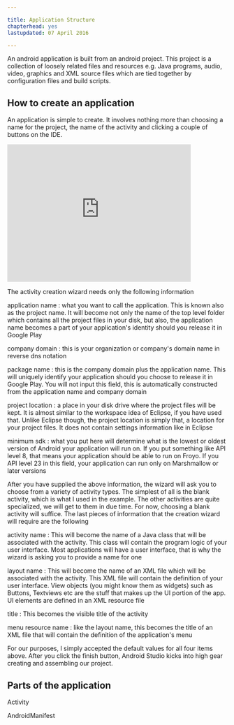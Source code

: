 ```yaml
---

title: Application Structure
chapterhead: yes
lastupdated: 07 April 2016

---
```


An android application is built from an android project. This project is a collection of loosely related files and resources e.g. Java programs, audio, video, graphics and XML source files which are tied together by configuration files and build scripts.  

## How to create an application 

An application is simple to create. It involves nothing more than choosing a name for the project, the name of the activity and clicking a couple of buttons on the IDE. 

<div class="video-container">
<iframe width="420" height="315" src="https://www.youtube.com/embed/Y6FbaC1Og1Q" frameborder="0" allowfullscreen></iframe>
</div>

The activity creation wizard needs only the following information

application name
: what you want to call the application. This is known also as the project name. It will become not only the name of the top level folder which contains all the project files in your disk, but also, the application name becomes a part of your application's identity should you release it in Google Play

company domain
: this is your organization or company's domain name in reverse dns notation

package name
: this is the company domain plus the application name. This will uniquely identify your application should you choose to release it in Google Play. You will not input this field, this is automatically constructed from the application name and company domain

project location
: a place in your disk drive where the project files will be kept. It is almost similar to the workspace idea of Eclipse, if you have used that. Unlike Eclipse though, the project location is simply that, a location for your project files. It does not contain settings information like in Eclipse

minimum sdk
: what you put here will determine what is the lowest or oldest version of Android your application will run on. If you put something like API level 8, that means your application should be able to run on Froyo. If you API level 23 in this field, your application can run only on Marshmallow or later versions

After you have supplied the above information, the wizard will ask you to choose  from a variety of activity types. The simplest of all is the blank activity, which is what I used in the example. The other activities are quite specialized, we will get to them in due time. For now, choosing a blank activity will suffice.  The last pieces of information that the creation wizard will require are the following

activity name
: This will become the name of a Java class that will be associated with the activity. This class will contain the program logic of your user interface. Most applications will have a user interface, that is why the wizard is asking you to provide a name for one

layout name
: This will become the name of an XML file which will be associated with the activity. This XML file will contain the definition of your user interface. View objects (you might know them as widgets) such as Buttons, Textviews etc are the stuff that makes up the UI portion of the app. UI elements are defined in an XML resource file

title
: This becomes the visible title of the activity

menu resource name
: like the layout name, this becomes the title of an XML file that will contain the definition of the application's menu 

For our purposes, I simply accepted the default values for all four items above.  After you click the finish button,  Android Studio kicks into high gear creating and assembling our project.  

## Parts of the application 

Activity

AndroidManifest





